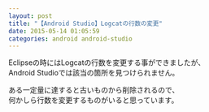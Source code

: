 ```yaml
---
layout: post
title: "【Android Studio】Logcatの行数の変更"
date: 2015-05-14 01:05:59
categories: android android-studio
---
```

<p>Eclipseの時にはLogcatの行数を変更する事ができましたが、<br>
Android Studioでは該当の箇所を見つけられません。</p>

<p>ある一定量に達すると古いものから削除されるので、<br>
何かしら行数を変更するものがいると思っています。</p>
